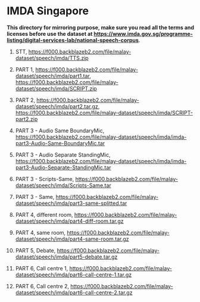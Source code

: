 # IMDA Singapore

**This directory for mirroring purpose, make sure you read all the terms and licenses before use the dataset at https://www.imda.gov.sg/programme-listing/digital-services-lab/national-speech-corpus**.

1. STT, https://f000.backblazeb2.com/file/malay-dataset/speech/imda/TTS.zip

2. PART 1, https://f000.backblazeb2.com/file/malay-dataset/speech/imda/part1.tar, https://f000.backblazeb2.com/file/malay-dataset/speech/imda/SCRIPT.zip

3. PART 2, https://f000.backblazeb2.com/file/malay-dataset/speech/imda/part2.tar.gz, https://f000.backblazeb2.com/file/malay-dataset/speech/imda/SCRIPT-part2.zip

4. PART 3 - Audio Same BoundaryMic, https://f000.backblazeb2.com/file/malay-dataset/speech/imda/imda-part3-Audio-Same-BoundaryMic.tar

5. PART 3 - Audio Separate StandingMic, https://f000.backblazeb2.com/file/malay-dataset/speech/imda/imda-part3-Audio-Separate-StandingMic.tar

6. PART 3 - Scripts-Same, https://f000.backblazeb2.com/file/malay-dataset/speech/imda/Scripts-Same.tar

7. PART 3 - Same, https://f000.backblazeb2.com/file/malay-dataset/speech/imda/part3-same-splitted.tar

8. PART 4, different room, https://f000.backblazeb2.com/file/malay-dataset/speech/imda/part4-diff-room.tar.gz

9. PART 4, same room, https://f000.backblazeb2.com/file/malay-dataset/speech/imda/part4-same-room.tar.gz

10. PART 5, Debate, https://f000.backblazeb2.com/file/malay-dataset/speech/imda/part5-debate.tar.gz

11. PART 6, Call centre 1, https://f000.backblazeb2.com/file/malay-dataset/speech/imda/part6-call-centre-1.tar.gz

12. PART 6, Call centre 2, https://f000.backblazeb2.com/file/malay-dataset/speech/imda/part6-call-centre-2.tar.gz